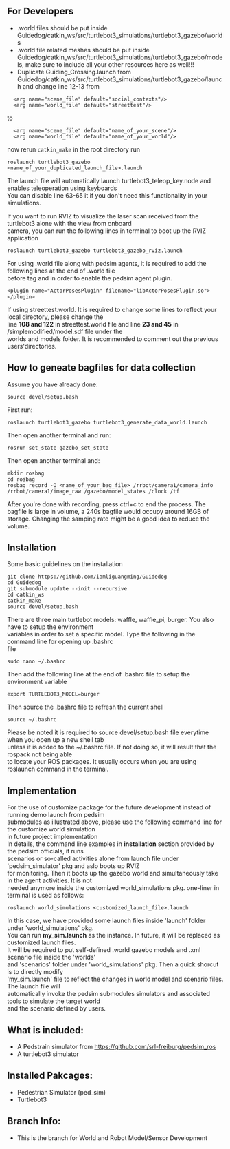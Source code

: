 ## For Developers

  - .world files should be put inside Guidedog/catkin_ws/src/turtlebot3_simulations/turtlebot3_gazebo/worlds
  - .world file related meshes should be put inside Guidedog/catkin_ws/src/turtlebot3_simulations/turtlebot3_gazebo/models, make sure to include all your other resources here as well!!!
  - Duplicate Guiding_Crossing.launch from Guidedog/catkin_ws/src/turtlebot3_simulations/turtlebot3_gazebo/launch and change line 12-13 from 
  ```
    <arg name="scene_file" default="social_contexts"/>
    <arg name="world_file" default="streettest"/>
  ```
  to
  ```
    <arg name="scene_file" default="name_of_your_scene"/>
    <arg name="world_file" default="name_of_your_world"/>
  ```
  now rerun ```catkin_make``` in the root directory
  run
  ```
  roslaunch turtlebot3_gazebo <name_of_your_duplicated_launch_file>.launch 
  ```  
  The launch file will automatically launch turtlebot3_teleop_key.node and enables teleoperation using keyboards  
  You can disable line 63-65 it if you don't need this functionality in your simulations.  
  
  If you want to run RVIZ to visualize the laser scan received from the turtlebot3 alone with the view from onboard  
  camera, you can run the following lines in terminal to boot up the RVIZ application  
  ```  
  roslaunch turtlebot3_gazebo turtlebot3_gazebo_rviz.launch  
  ```  
  
  For using .world file along with pedsim agents, it is required to add the following lines at the end of .world file  
  before tag </world> and </sdf> in order to enable the pedsim agent plugin.   
  ```  
  <plugin name="ActorPosesPlugin" filename="libActorPosesPlugin.so">
  </plugin>  
  ```
  If using streettest.world. It is required to change some lines to reflect your local directory, please change the  
  line **108 and 122** in streettest.world file and line **23 and 45** in /simplemodified/model.sdf file under the  
  worlds and models folder. It is recommended to comment out the previous users'directories.  
  
## How to geneate bagfiles for data collection
Assume you have already done:
```
source devel/setup.bash
```
First run:
```
roslaunch turtlebot3_gazebo turtlebot3_generate_data_world.launch 
```
Then open another terminal and run:
```
rosrun set_state gazebo_set_state 

```
Then open another terminal and:
```
mkdir rosbag
cd rosbag
rosbag record -O <name_of_your_bag_file> /rrbot/camera1/camera_info /rrbot/camera1/image_raw /gazebo/model_states /clock /tf
```
After you're done with recording, press ctrl+c to end the process.
The bagfile is large in volume, a 240s bagfile would occupy around 16GB of storage. Changing the samping rate might be a good idea to reduce the volume.
## Installation

  Some basic guidelines on the installation
```
git clone https://github.com/iamliguangming/Guidedog
cd Guidedog
git submodule update --init --recursive
cd catkin_ws
catkin_make
source devel/setup.bash
```  
There are three main turtlebot models: waffle, waffle_pi, burger. You also have to setup the environment  
variables in order to set a specific model. Type the following in the command line for opening up .bashrc  
file
```  
sudo nano ~/.bashrc  
```  
Then add the following line at the end of .bashrc file to setup the environment variable  
```
export TURTLEBOT3_MODEL=burger  
```  
Then source the .bashrc file to refresh the current shell  
```
source ~/.bashrc  
```  
Please be noted it is required to source devel/setup.bash file everytime when you open up a new shell tab  
unless it is added to the ~/.bashrc file. If not doing so, it will result that the rospack not being able  
to locate your ROS packages. It usually occurs when you are using roslaunch command in the terminal.

## Implementation  

  For the use of customize package for the future development instead of running demo launch from pedsim  
submodules as illustrated above, please use the following command line for the customize world simulation  
in future project implementation  
  In details, the command line examples in **installation** section provided by the pedsim officials, it runs  
scenarios or so-called activities alone from launch file under 'pedsim_simulator' pkg and aslo boots up RVIZ  
for monitoring. Then it boots up the gazebo world and simultaneously take in the agent activities. It is not  
needed anymore inside the customized world_simulations pkg. one-liner in terminal is used as follows: 
```
roslaunch world_simulations <customized_launch_file>.launch
```  
  In this case, we have provided some launch files inside 'launch' folder under 'world_simulations' pkg.  
You can run **my_sim.launch** as the instance. In future, it will be replaced as customized launch files.  
It will be required to put self-defined .world gazebo models and .xml scenario file inside the 'worlds'  
and 'scenarios' folder under 'world_simulations' pkg. Then a quick shorcut is to directly modify  
'my_sim.launch' file to reflect the changes in world model and scenario files. The launch file will  
automatically invoke the pedsim submodules simulators and associated tools to simulate the target world  
and the scenario defined by users.  

## What is included:
- A Pedstrain simulator from https://github.com/srl-freiburg/pedsim_ros
- A turtlebot3 simulator 

## Installed Pakcages:
- Pedestrian Simulator (ped_sim)
- Turtlebot3
## Branch Info:
- This is the branch for World and Robot Model/Sensor Development
